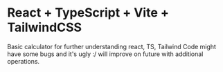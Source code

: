 # React + TypeScript + Vite + TailwindCSS 

Basic calculator for further understanding react, TS, Tailwind
Code might have some bugs and it's ugly :/ will improve on future with additional operations.

